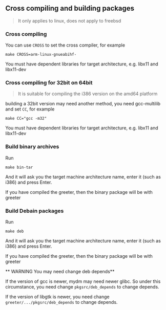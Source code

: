 ## Cross compiling and building packages

> It only applies to linux, does not apply to freebsd

### Cross compiling

You can use `CROSS` to set the cross compiler, for example

```
make CROSS=arm-linux-gnueabihf-
```

You must have dependent libraries for target architecture, e.g. libx11 and libx11-dev

### Cross compiling for 32bit on 64bit

> It is suitable for compiling the i386 version on the amd64 platform

building a 32bit version may need another method, you need gcc-multilib and set `CC`, for example

```
make CC="gcc -m32"
```

You must have dependent libraries for target architecture, e.g. libx11 and libx11-dev

### Build binary archives

Run

```
make bin-tar
```

And it will ask you the target machine architecture name, enter it (such as i386) and press Enter.

If you have compiled the greeter, then the binary package will be with greeter

### Build Debain packages

Run

```
make deb
```

And it will ask you the target machine architecture name, enter it (such as i386) and press Enter.

If you have compiled the greeter, then the binary package will be with greeter

** WARNING You may need change deb depends**

If the version of gcc is newer, mydm may need newer glibc. So under this circumstance, you need change `pkgsrc/deb_depends` to change depends.

If the version of libgtk is newer, you need change `greeter/.../pkgsrc/deb_depends` to change depends.
